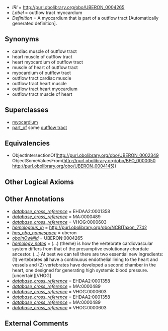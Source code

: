  * *IRI* = http://purl.obolibrary.org/obo/UBERON_0004265
 * *Label* = outflow tract myocardium
 * *Definition* = A myocardium that is part of a outflow tract [Automatically generated definition].

## Synonyms

 * cardiac muscle of outflow tract
 * heart muscle of outflow tract
 * heart myocardium of outflow tract
 * muscle of heart of outflow tract
 * myocardium of outflow tract
 * outflow tract cardiac muscle
 * outflow tract heart muscle
 * outflow tract heart myocardium
 * outflow tract muscle of heart

## Superclasses

 * [myocardium](../../UBERON/49/UBERON_0002349.md)
 * [part_of](../../BFO/50/BFO_0000050.md) some [outflow tract](../../UBERON/45/UBERON_0004145.md)

## Equivalencies

 * ObjectIntersectionOf(<http://purl.obolibrary.org/obo/UBERON_0002349> ObjectSomeValuesFrom(<http://purl.obolibrary.org/obo/BFO_0000050> <http://purl.obolibrary.org/obo/UBERON_0004145>))

## Other Logical Axioms


## Other Annotations

 * *[database_cross_reference](../../ef/oboInOwl#hasDbXref.md)* = EHDAA2:0001358
 * *[database_cross_reference](../../ef/oboInOwl#hasDbXref.md)* = MA:0000489
 * *[database_cross_reference](../../ef/oboInOwl#hasDbXref.md)* = VHOG:0000603
 * *[homologous_in](../../core#homologous/in/core#homologous_in.md)* = http://purl.obolibrary.org/obo/NCBITaxon_7742
 * *[has_obo_namespace](../../ce/oboInOwl#hasOBONamespace.md)* = uberon
 * *[oboInOwl#id](../../id/oboInOwl#id.md)* = UBERON:0004265
 * *[homology_notes](../../UBPROP/03/UBPROP_0000003.md)* =  (...) (theme) is how the vertebrate cardiovascular system differs from that of the presumptive evolutionary chordate ancestor. (...) At best we can tell there are two essential new ingredients: (1) vertebrates all have a continuous endothelial lining to the heart and vessels and (2) vertebrates have developed a second chamber in the heart, one designed for generating high systemic blood pressure.[uncertain][VHOG]
 * *[database_cross_reference](../../ef/oboInOwl#hasDbXref.md)* = EHDAA2:0001358
 * *[database_cross_reference](../../ef/oboInOwl#hasDbXref.md)* = MA:0000489
 * *[database_cross_reference](../../ef/oboInOwl#hasDbXref.md)* = VHOG:0000603
 * *[database_cross_reference](../../ef/oboInOwl#hasDbXref.md)* = EHDAA2:0001358
 * *[database_cross_reference](../../ef/oboInOwl#hasDbXref.md)* = MA:0000489
 * *[database_cross_reference](../../ef/oboInOwl#hasDbXref.md)* = VHOG:0000603

## External Comments

